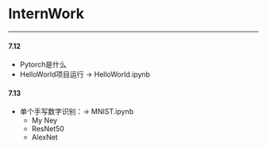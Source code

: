 # InternWork
---
#### 7.12
- Pytorch是什么
- HelloWorld项目运行 -> HelloWorld.ipynb
#### 7.13
- 单个手写数字识别：-> MNIST.ipynb
  - My Ney
  - ResNet50
  - AlexNet

